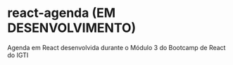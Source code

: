 # react-agenda (EM DESENVOLVIMENTO)

Agenda em React desenvolvida durante o Módulo 3 do Bootcamp de React do IGTI
